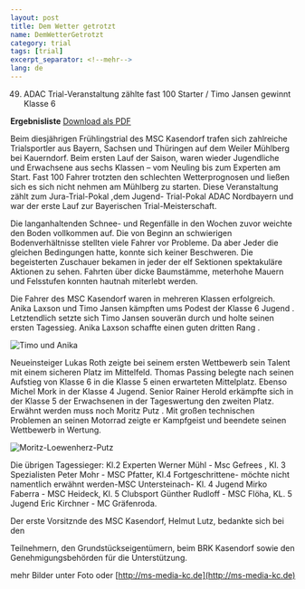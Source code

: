 ```yaml
---
layout: post
title: Dem Wetter getrotzt
name: DemWetterGetrotzt
category: trial
tags: [trial]
excerpt_separator: <!--mehr-->
lang: de
---
```


49. ADAC Trial-Veranstaltung zählte fast 100 Starter / Timo Jansen gewinnt Klasse 6

**Ergebnisliste** [Download als PDF](/download/Ergebnislisten_Wertung1Muehlberg.pdf)

<!--mehr-->

Beim diesjährigen Frühlingstrial des MSC Kasendorf trafen sich zahlreiche Trialsportler aus Bayern, Sachsen und Thüringen auf dem Weiler Mühlberg bei Kauerndorf. Beim ersten Lauf der Saison, waren wieder Jugendliche und Erwachsene aus sechs Klassen – vom Neuling bis zum Experten am Start. Fast 100 Fahrer trotzten den schlechten Wetterprognosen und ließen sich es sich  nicht nehmen am Mühlberg zu starten. Diese Veranstaltung zählt zum Jura-Trial-Pokal ,dem Jugend- Trial-Pokal ADAC Nordbayern und war der erste Lauf zur Bayerischen Trial-Meisterschaft.

Die langanhaltenden Schnee- und Regenfälle in den Wochen zuvor weichte den Boden vollkommen auf. Die von Beginn an schwierigen Bodenverhältnisse stellten viele Fahrer vor Probleme. Da aber Jeder die gleichen Bedingungen hatte, konnte sich keiner Beschweren. Die begeisterten Zuschauer bekamen in jeder der elf Sektionen spektakuläre Aktionen zu sehen. Fahrten über dicke Baumstämme, meterhohe Mauern und Felsstufen konnten hautnah miterlebt werden.

Die Fahrer des MSC Kasendorf waren in mehreren Klassen erfolgreich. Anika Laxson und Timo Jansen kämpften ums Podest der Klasse 6 Jugend . Letztendlich setzte sich Timo Jansen souverän durch und holte seinen ersten Tagessieg. Anika Laxson schaffte einen guten dritten Rang .

![Timo und Anika](http://lh6.ggpht.com/_Xj5VNgousKM/SdJLBbs2zhI/AAAAAAAABhE/lbawv1IcVmk/s800/CIMG0939.JPG)

Neueinsteiger Lukas Roth zeigte bei seinem ersten Wettbewerb sein Talent mit einem sicheren Platz im Mittelfeld. Thomas Passing belegte nach seinen Aufstieg von Klasse 6 in die Klasse 5 einen erwarteten Mittelplatz. Ebenso Michel Mork in der Klasse 4 Jugend.  Senior Rainer Herold erkämpfte sich in der Klasse 5 der Erwachsenen in der Tageswertung den zweiten Platz. Erwähnt werden muss noch Moritz Putz . Mit großen technischen Problemen an seinen Motorrad zeigte er Kampfgeist und beendete seinen Wettbewerb in Wertung.

![Moritz-Loewenherz-Putz](http://lh4.ggpht.com/_Xj5VNgousKM/SdJKuvqjRkI/AAAAAAAABgk/o_0Yht6IDwE/s800/CIMG0929.JPG)

Die übrigen Tagessieger: Kl.2 Experten Werner Mühl - Msc Gefrees , Kl. 3 Spezialisten Peter Mohr - MSC Pfatter, Kl.4 Fortgeschrittene- möchte nicht namentlich erwähnt werden-MSC Untersteinach- Kl. 4 Jugend Mirko Faberra - MSC Heideck, Kl. 5 Clubsport Günther Rudloff - MSC Flöha, KL. 5 Jugend Eric Kirchner - MC Gräfenroda.

Der erste Vorsitznde des MSC Kasendorf, Helmut Lutz, bedankte sich bei den

Teilnehmern, den Grundstückseigentümern, beim BRK Kasendorf sowie den Genehmigungsbehörden für die Unterstützung.

mehr Bilder unter Foto oder [http://ms-media-kc.de](http://ms-media-kc.de)
